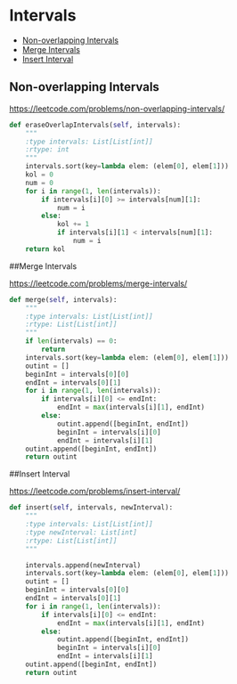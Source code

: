 # Intervals

+ [Non-overlapping Intervals](#non-overlapping-intervals)
+ [Merge Intervals](#merge-intervals)
+ [Insert Interval](#insert-interval)

## Non-overlapping Intervals

https://leetcode.com/problems/non-overlapping-intervals/

```python
def eraseOverlapIntervals(self, intervals):
    """
    :type intervals: List[List[int]]
    :rtype: int
    """
    intervals.sort(key=lambda elem: (elem[0], elem[1]))
    kol = 0
    num = 0
    for i in range(1, len(intervals)):
        if intervals[i][0] >= intervals[num][1]:
            num = i
        else:
            kol += 1
            if intervals[i][1] < intervals[num][1]:
                num = i
    return kol
```

##Merge Intervals

https://leetcode.com/problems/merge-intervals/

```python
def merge(self, intervals):
    """
    :type intervals: List[List[int]]
    :rtype: List[List[int]]
    """
    if len(intervals) == 0:
        return
    intervals.sort(key=lambda elem: (elem[0], elem[1]))
    outint = []
    beginInt = intervals[0][0]
    endInt = intervals[0][1]
    for i in range(1, len(intervals)):
        if intervals[i][0] <= endInt:
            endInt = max(intervals[i][1], endInt)
        else:
            outint.append([beginInt, endInt])
            beginInt = intervals[i][0]
            endInt = intervals[i][1]
    outint.append([beginInt, endInt])
    return outint
```

##Insert Interval

https://leetcode.com/problems/insert-interval/

```python
def insert(self, intervals, newInterval):
    """
    :type intervals: List[List[int]]
    :type newInterval: List[int]
    :rtype: List[List[int]]
    """

    intervals.append(newInterval)
    intervals.sort(key=lambda elem: (elem[0], elem[1]))
    outint = []
    beginInt = intervals[0][0]
    endInt = intervals[0][1]
    for i in range(1, len(intervals)):
        if intervals[i][0] <= endInt:
            endInt = max(intervals[i][1], endInt)
        else:
            outint.append([beginInt, endInt])
            beginInt = intervals[i][0]
            endInt = intervals[i][1]
    outint.append([beginInt, endInt])
    return outint
```

